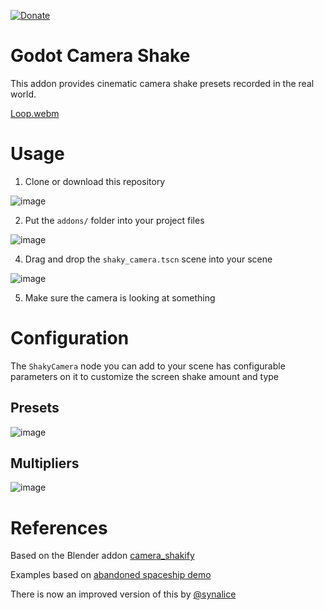 [![Donate](https://img.shields.io/static/v1?label=enjoying%20the%20project?%20&style=for-the-badge&message=DONATE&logo=paypal&labelColor=darkorange&color=blue)](https://www.paypal.com/paypalme/tomlangwaldt)

# Godot Camera Shake
This addon provides cinematic camera shake presets recorded in the real world.

[Loop.webm](https://github.com/MrMinimal/godot-camera-shake/assets/8739690/1693f19a-c577-42b5-a371-15b72c21bb25)

# Usage
1. Clone or download this repository

![image](https://github.com/MrMinimal/godot-camera-shake/assets/8739690/abf4e7d4-d8d1-45e1-8dc7-6449a53222b6)


2. Put the `addons/` folder into your project files

![image](https://github.com/MrMinimal/godot-camera-shake/assets/8739690/3ac3fc62-fe63-472b-b292-e1894ad9f617)

4. Drag and drop the `shaky_camera.tscn` scene into your scene

![image](https://github.com/MrMinimal/godot-camera-shake/assets/8739690/a3393072-f7e1-41ee-8e25-0ba73d024acc)

5. Make sure the camera is looking at something


# Configuration
The `ShakyCamera` node you can add to your scene has configurable parameters on it to customize the screen shake amount and type

## Presets
![image](https://github.com/MrMinimal/godot-camera-shake/assets/8739690/5cde7056-cd2c-42e0-a804-dc6e06686e21)

## Multipliers
![image](https://github.com/MrMinimal/godot-camera-shake/assets/8739690/5bf6679b-7b3b-4c58-bed9-22216d4cbdbc)


# References
Based on the Blender addon [camera_shakify](https://github.com/EatTheFuture/camera_shakify)

Examples based on [abandoned spaceship demo](https://github.com/perfoon/Abandoned-Spaceship-Godot-Demo)

There is now an improved version of this by [@synalice](https://github.com/synalice)
